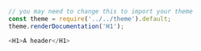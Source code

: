 ```javascript
// you may need to change this to import your theme
const theme = require('../../theme').default;
theme.renderDocumentation('H1');
```

```javascript
<H1>A header</H1>
```
